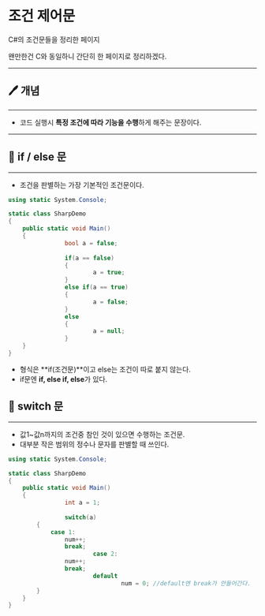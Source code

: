 # 조건 제어문

C#의 조건문들을 정리한 페이지

왠만한건 C와 동일하니 간단히 한 페이지로 정리하겠다.

---

## 🖊️ 개념

---

- 코드 실행시 **특정 조건에 따라 기능을 수행**하게 해주는 문장이다.

---

## 🥇 if / else 문

---

- 조건을 판별하는 가장 기본적인 조건문이다.

```csharp
using static System.Console;

static class SharpDemo
{
    public static void Main()
    {
				bool a = false;
				
				if(a == false)
				{
						a = true;
				}
				else if(a == true)
				{
						a = false;
				}
				else
				{
						a = null;
				}
    }
}
```

- 형식은 **if(조건문)**이고 else는 조건이 따로 붙지 않는다.
- if문엔 **if, else if, else**가 있다.

## 🔌 switch 문

---

- 값1~값n까지의 조건중 참인 것이 있으면 수행하는 조건문.
- 대부분 작은 범위의 정수나 문자를 판별할 때 쓰인다.

```csharp
using static System.Console;

static class SharpDemo
{
    public static void Main()
    {
				int a = 1;
				
				switch(a)
        {
            case 1:
                num++;
                break;
						case 2:
                num++;
                break;
						default
								num = 0; //default엔 break가 안들어간다.
        }
    }
}
```